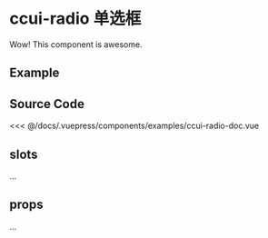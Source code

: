 # ccui-radio 单选框
      
Wow! This component is awesome.

## Example

<Demo componentName="examples-ccui-radio-doc" />

## Source Code

<SourceCode>
<<< @/docs/.vuepress/components/examples/ccui-radio-doc.vue
</SourceCode>

## slots

...

## props

...
